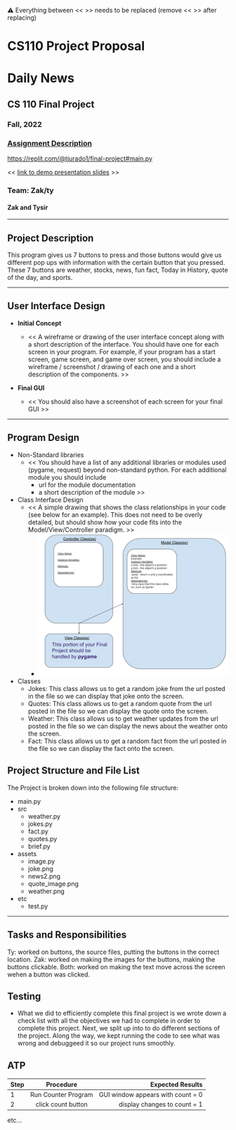 :warning: Everything between << >> needs to be replaced (remove << >> after replacing)
# CS110 Project Proposal
# Daily News
## CS 110 Final Project
###  Fall, 2022
### [Assignment Description](https://docs.google.com/document/d/1H4R6yLL7som1lglyXWZ04RvTp_RvRFCCBn6sqv-82ps/edit?usp=sharing)

https://replit.com/@tjurado1/final-project#main.py

<< [link to demo presentation slides](#) >>

### Team: Zak/ty
#### Zak and Tysir 

***

## Project Description

This program gives us 7 buttons to press and those buttons would give us different pop ups with information with the certain button that you pressed. These 7 buttons are weather, stocks, news, fun fact, Today in History, quote of the day, and sports. 

***    

## User Interface Design

- **Initial Concept**
  - << A wireframe or drawing of the user interface concept along with a short description of the interface. You should have one for each screen in your program. For example, if your program has a start screen, game screen, and game over screen, you should include a wireframe / screenshot / drawing of each one and a short description of the components. >>
    
    
- **Final GUI**
  - << You should also have a screenshot of each screen for your final GUI >>

***        

## Program Design

* Non-Standard libraries
    * << You should have a list of any additional libraries or modules used (pygame, request) beyond non-standard python. 
         For each additional module you should include
         - url for the module documentation
         - a short description of the module >>
* Class Interface Design
    * << A simple drawing that shows the class relationships in your code (see below for an example). This does not need to be overly detailed, but should show how your code fits into the Model/View/Controller paradigm. >>
        * ![class diagram](assets/class_diagram.jpg) 
* Classes
    *  Jokes: This class allows us to get a random joke from the url posted in the file so we can display that joke onto the screen. 
    *  Quotes: This class allows us to get a random quote from the url posted in the file so we can display the quote onto the screen. 
    *  Weather: This class allows us to get weather updates from the url posted in the file so we can display the news about the weather onto the screen. 
    *  Fact: This class allows us to get a random fact from the url posted in the file so we can display the fact onto the screen. 

## Project Structure and File List

The Project is broken down into the following file structure:

* main.py
* src
    * weather.py
    * jokes.py
    * fact.py
    * quotes.py
    * brief.py
* assets
    * image.py
    * joke.png
    * news2.png
    * quote_image.png
    * weather.png
* etc
    * test.py

***

## Tasks and Responsibilities 

   Ty: worked on buttons, the source files, putting the buttons in the correct location. 
   Zak: worked on making the images for the buttons, making the buttons clickable. 
   Both: worked on making the text move across the screen wehen a button was clicked. 

## Testing

* What we did to efficiently complete this final project is we wrote down a check list with all the objectives we had to complete in order to complete this project. Next, we split up into to do different sections of the project. Along the way, we kept running the code to see what was wrong and debuggeed it so our project runs smoothly. 

## ATP

| Step                 |Procedure             |Expected Results                   |
|----------------------|:--------------------:|----------------------------------:|
|  1                   | Run Counter Program  |GUI window appears with count = 0  |
|  2                   | click count button   | display changes to count = 1      |
etc...

